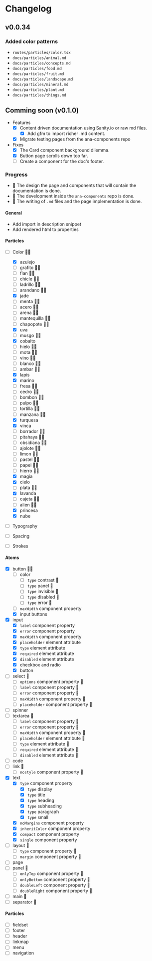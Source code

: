 # Changelog

## v0.0.34

### Added color patterns
  - `routes/particles/color.tsx`
  - `docs/particles/animal.md`
  - `docs/particles/concepts.md`
  - `docs/particles/food.md`
  - `docs/particles/fruit.md`
  - `docs/particles/landscape.md`
  - `docs/particles/mineral.md`
  - `docs/particles/plant.md`
  - `docs/particles/things.md`

## Comming soon (v0.1.0)

- Features
  - [x] Content driven documentation using Sanity.io or raw md files.
    - [x] Add gfm to import richer .md content.
  - [x] Migrate testing pages from the ana-components repo

- Fixes
  - [x] The Card component background dilemma.
  - [x] Button page scrolls down too far.
  - [ ] Create a component for the doc's footer.

### Progress

- 🎨 The design the page and components that will contain the documentation is done.
- 💾 The development inside the `ana-components` repo is done.
- 📝 The writing of `.md` files and the page implementation is done.

#### General
- Add import in description snippet
- Add rendered html to properties

#### Particles
- [ ] Color 🎨💾
  - [x] azulejo
  - [ ] grafito 🎨💾
  - [ ] flan 🎨💾
  - [ ] chicle 🎨💾
  - [ ] ladrillo 🎨💾
  - [ ] arandano 🎨💾
  - [x] jade
  - [ ] menta 🎨💾
  - [ ] acero 🎨💾
  - [ ] arena 🎨💾
  - [ ] mantequilla 🎨💾
  - [ ] chapopote 🎨💾
  - [x] uva
  - [ ] musgo 🎨💾
  - [x] cobalto
  - [ ] hielo 🎨💾
  - [ ] mota 🎨💾
  - [ ] vino 🎨💾
  - [ ] blanco 🎨💾
  - [ ] ambar 🎨💾
  - [x] lapis
  - [x] marino
  - [ ] fresa 🎨💾
  - [ ] cedro 🎨💾
  - [ ] bombon 🎨💾
  - [ ] pulpo 🎨💾
  - [ ] tortilla 🎨💾
  - [ ] manzana 🎨💾
  - [x] turquesa
  - [x] vinca
  - [ ] borrador 🎨💾
  - [ ] pitahaya 🎨💾
  - [ ] obsidiana 🎨💾
  - [ ] ajolote 🎨💾
  - [ ] limon 🎨💾
  - [ ] pastel 🎨💾
  - [ ] papel 🎨💾
  - [ ] hierro 🎨💾
  - [x] magia
  - [x] cielo
  - [ ] plata 🎨💾
  - [x] lavanda
  - [ ] cajeta 🎨💾
  - [ ] alien 🎨💾
  - [x] princesa
  - [x] nube

- [ ] Typography 

- [ ] Spacing

- [ ] Strokes

#### Atoms
- [x] button 🎨💾
  - [ ] color
    - [ ] `type` contrast 💾
    - [ ] `type` panel 💾
    - [ ] `type` invisible 💾
    - [ ] `type` disabled 💾
    - [ ] `type` error 💾
  - [ ] `maxWidth` component property
  - [x] input buttons
- [x] input
  - [x] `label` component property
  - [x] `error` component property
  - [x] `maxWidth` component property
  - [x] `placeholder` element attribute
  - [x] `type` element attribute
  - [x] `required` element attribute
  - [x] `disabled` element attribute
  - [x] checkbox and radio
  - [x] button
- [ ] select 💾
  - [ ] `options` component property 💾
  - [ ] `label` component property 💾
  - [ ] `error` component property 💾
  - [ ] `maxWidth` component property 💾
  - [ ] `placeholder` component property 💾
- [ ] spinner
- [ ] textarea 💾
  - [ ] `label` component property 💾
  - [ ] `error` component property 💾
  - [ ] `maxWidth` component property 💾
  - [ ] `placeholder` element attribute 💾
  - [ ] `type` element attribute 💾
  - [ ] `required` element attribute 💾
  - [ ] `disabled` element attribute 💾
- [ ] code
- [ ] link 💾
  - [ ] `nostyle` component property 💾
- [x] text
  - [x] `type` component property
    - [x] `type` display
    - [x] `type` title
    - [x] `type` heading
    - [x] `type` subheading
    - [x] `type` paragraph
    - [x] `type` small
  - [x] `noMargins` component property
  - [x] `inheritColor` component property
  - [x] `compact` component property
  - [x] `single` component property
- [ ] layout 💾
  - [ ] `type` component property 💾
  - [ ] `margin` component property 💾
- [ ] page
- [ ] panel 💾
  - [ ] `onlyTop` component property 💾
  - [ ] `onlyBottom` component property 💾
  - [ ] `doubleLeft` component property 💾
  - [ ] `doubleRight` component property 💾
- [ ] main 💾
- [ ] separator 💾

#### Particles
- [ ] fieldset
- [ ] footer
- [ ] header
- [ ] linkmap
- [ ] menu
- [ ] navigation

